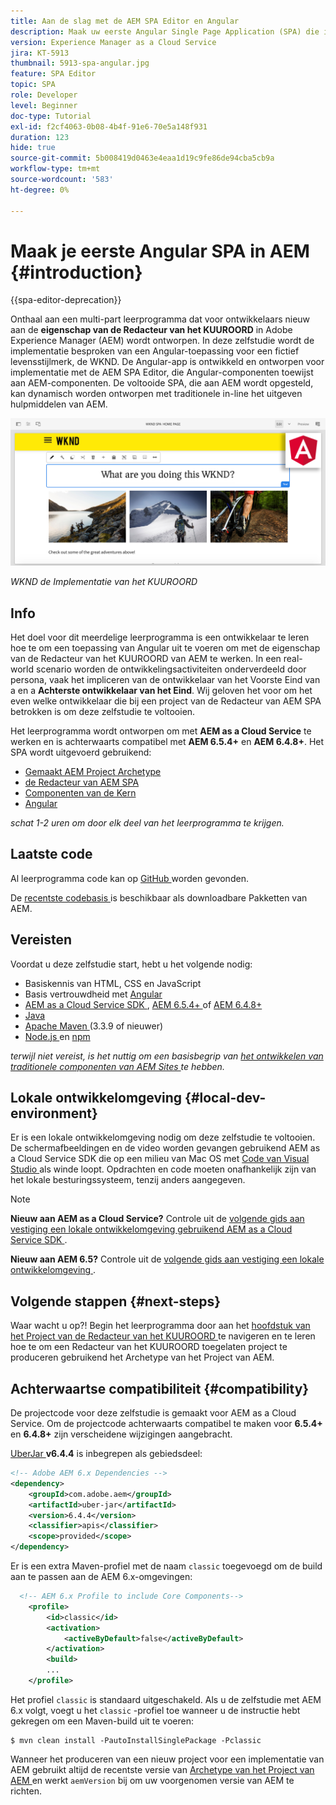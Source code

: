 ```yaml
---
title: Aan de slag met de AEM SPA Editor en Angular
description: Maak uw eerste Angular Single Page Application (SPA) die in Adobe Experience Manager en AEM met de WKND SPA kan worden bewerkt.
version: Experience Manager as a Cloud Service
jira: KT-5913
thumbnail: 5913-spa-angular.jpg
feature: SPA Editor
topic: SPA
role: Developer
level: Beginner
doc-type: Tutorial
exl-id: f2cf4063-0b08-4b4f-91e6-70e5a148f931
duration: 123
hide: true
source-git-commit: 5b008419d0463e4eaa1d19c9fe86de94cba5cb9a
workflow-type: tm+mt
source-wordcount: '583'
ht-degree: 0%

---
```


# Maak je eerste Angular SPA in AEM {#introduction}

{{spa-editor-deprecation}}

Onthaal aan een multi-part leerprogramma dat voor ontwikkelaars nieuw aan de **eigenschap van de Redacteur van het KUUROORD** in Adobe Experience Manager (AEM) wordt ontworpen. In deze zelfstudie wordt de implementatie besproken van een Angular-toepassing voor een fictief levensstijlmerk, de WKND. De Angular-app is ontwikkeld en ontworpen voor implementatie met de AEM SPA Editor, die Angular-componenten toewijst aan AEM-componenten. De voltooide SPA, die aan AEM wordt opgesteld, kan dynamisch worden ontworpen met traditionele in-line het uitgeven hulpmiddelen van AEM.

![ Definitief Uitgevoerde SPA ](assets/wknd-spa-implementation.png)

*WKND de Implementatie van het KUUROORD*

## Info

Het doel voor dit meerdelige leerprogramma is een ontwikkelaar te leren hoe te om een toepassing van Angular uit te voeren om met de eigenschap van de Redacteur van het KUUROORD van AEM te werken. In een real-world scenario worden de ontwikkelingsactiviteiten onderverdeeld door persona, vaak het impliceren van de ontwikkelaar van het Voorste Eind van a **&#x200B;**&#x200B;en a **Achterste ontwikkelaar van het Eind**. Wij geloven het voor om het even welke ontwikkelaar die bij een project van de Redacteur van AEM SPA betrokken is om deze zelfstudie te voltooien.

Het leerprogramma wordt ontworpen om met **AEM as a Cloud Service** te werken en is achterwaarts compatibel met **AEM 6.5.4+** en **AEM 6.4.8+**. Het SPA wordt uitgevoerd gebruikend:

* [ Gemaakt AEM Project Archetype ](https://experienceleague.adobe.com/docs/experience-manager-core-components/using/developing/archetype/overview.html?lang=nl-NL)
* [ de Redacteur van AEM SPA ](https://experienceleague.adobe.com/docs/experience-manager-65/developing/headless/spas/spa-walkthrough.html?lang=nl-NL#content-editing-experience-with-spa)
* [ Componenten van de Kern ](https://experienceleague.adobe.com/docs/experience-manager-core-components/using/introduction.html?lang=nl-NL)
* [ Angular ](https://angular.io/)

*schat 1-2 uren om door elk deel van het leerprogramma te krijgen.*

## Laatste code

Al leerprogramma code kan op [ GitHub ](https://github.com/adobe/aem-guides-wknd-spa) worden gevonden.

De [ recentste codebasis ](https://github.com/adobe/aem-guides-wknd-spa/releases) is beschikbaar als downloadbare Pakketten van AEM.

## Vereisten

Voordat u deze zelfstudie start, hebt u het volgende nodig:

* Basiskennis van HTML, CSS en JavaScript
* Basis vertrouwdheid met [ Angular ](https://angular.io/)
* [ AEM as a Cloud Service SDK ](https://experienceleague.adobe.com/docs/experience-manager-learn/cloud-service/local-development-environment-set-up/aem-runtime.html?lang=nl-NL#download-the-aem-as-a-cloud-service-sdk), [ AEM 6.5.4+ ](https://helpx.adobe.com/nl/experience-manager/aem-releases-updates.html#65) of [ AEM 6.4.8+ ](https://helpx.adobe.com/nl/experience-manager/aem-releases-updates.html#64)
* [ Java ](https://downloads.experiencecloud.adobe.com/content/software-distribution/en/general.html)
* [ Apache Maven ](https://maven.apache.org/) (3.3.9 of nieuwer)
* [ Node.js ](https://nodejs.org/en/) en [ npm ](https://www.npmjs.com/)

*terwijl niet vereist, is het nuttig om een basisbegrip van [ het ontwikkelen van traditionele componenten van AEM Sites ](https://experienceleague.adobe.com/docs/experience-manager-learn/getting-started-wknd-tutorial-develop/overview.html?lang=nl-NL) te hebben.*

## Lokale ontwikkelomgeving {#local-dev-environment}

Er is een lokale ontwikkelomgeving nodig om deze zelfstudie te voltooien. De schermafbeeldingen en de video worden gevangen gebruikend AEM as a Cloud Service SDK die op een milieu van Mac OS met [ Code van Visual Studio ](https://code.visualstudio.com/) als winde loopt. Opdrachten en code moeten onafhankelijk zijn van het lokale besturingssysteem, tenzij anders aangegeven.

>[!NOTE]
>
> **Nieuw aan AEM as a Cloud Service?** Controle uit de [ volgende gids aan vestiging een lokale ontwikkelomgeving gebruikend AEM as a Cloud Service SDK ](https://experienceleague.adobe.com/docs/experience-manager-learn/cloud-service/local-development-environment-set-up/overview.html?lang=nl-NL).
>
> **Nieuw aan AEM 6.5?** Controle uit de [ volgende gids aan vestiging een lokale ontwikkelomgeving ](https://experienceleague.adobe.com/docs/experience-manager-learn/foundation/development/set-up-a-local-aem-development-environment.html?lang=nl-NL).

## Volgende stappen {#next-steps}

Waar wacht u op?! Begin het leerprogramma door aan het [ hoofdstuk van het Project van de Redacteur van het KUUROORD ](create-project.md) te navigeren en te leren hoe te om een Redacteur van het KUUROORD toegelaten project te produceren gebruikend het Archetype van het Project van AEM.

## Achterwaartse compatibiliteit {#compatibility}

De projectcode voor deze zelfstudie is gemaakt voor AEM as a Cloud Service. Om de projectcode achterwaarts compatibel te maken voor **6.5.4+** en **6.4.8+** zijn verscheidene wijzigingen aangebracht.

[ UberJar ](https://experienceleague.adobe.com/docs/experience-manager-65/developing/devtools/ht-projects-maven.html?lang=nl-NL#what-is-the-uberjar) **v6.4.4** is inbegrepen als gebiedsdeel:

```xml
<!-- Adobe AEM 6.x Dependencies -->
<dependency>
    <groupId>com.adobe.aem</groupId>
    <artifactId>uber-jar</artifactId>
    <version>6.4.4</version>
    <classifier>apis</classifier>
    <scope>provided</scope>
</dependency>
```

Er is een extra Maven-profiel met de naam `classic` toegevoegd om de build aan te passen aan de AEM 6.x-omgevingen:

```xml
  <!-- AEM 6.x Profile to include Core Components-->
    <profile>
        <id>classic</id>
        <activation>
            <activeByDefault>false</activeByDefault>
        </activation>
        <build>
        ...
    </profile>
```

Het profiel `classic` is standaard uitgeschakeld. Als u de zelfstudie met AEM 6.x volgt, voegt u het `classic` -profiel toe wanneer u de instructie hebt gekregen om een Maven-build uit te voeren:

```shell
$ mvn clean install -PautoInstallSinglePackage -Pclassic
```

Wanneer het produceren van een nieuw project voor een implementatie van AEM gebruikt altijd de recentste versie van [ Archetype van het Project van AEM ](https://github.com/adobe/aem-project-archetype) en werkt `aemVersion` bij om uw voorgenomen versie van AEM te richten.
